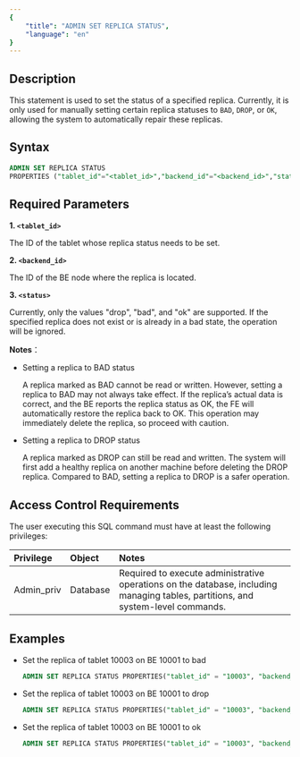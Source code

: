 ```yaml
---
{
    "title": "ADMIN SET REPLICA STATUS",
    "language": "en"
}
---
```


<!--
Licensed to the Apache Software Foundation (ASF) under one
or more contributor license agreements.  See the NOTICE file
distributed with this work for additional information
regarding copyright ownership.  The ASF licenses this file
to you under the Apache License, Version 2.0 (the
"License"); you may not use this file except in compliance
with the License.  You may obtain a copy of the License at

  http://www.apache.org/licenses/LICENSE-2.0

Unless required by applicable law or agreed to in writing,
software distributed under the License is distributed on an
"AS IS" BASIS, WITHOUT WARRANTIES OR CONDITIONS OF ANY
KIND, either express or implied.  See the License for the
specific language governing permissions and limitations
under the License.
-->

## Description

This statement is used to set the status of a specified replica. Currently, it is only used for manually setting certain replica statuses to `BAD`, `DROP`, or `OK`, allowing the system to automatically repair these replicas.

## Syntax

```sql
ADMIN SET REPLICA STATUS 
PROPERTIES ("tablet_id"="<tablet_id>","backend_id"="<backend_id>","status"="<status>")
```

## Required Parameters

**1. `<tablet_id>`**

The ID of the tablet whose replica status needs to be set.

**2. `<backend_id>`**

The ID of the BE node where the replica is located.

**3. `<status>`**

Currently, only the values "drop", "bad", and "ok" are supported.
If the specified replica does not exist or is already in a bad state, the operation will be ignored.

**Notes**：

- Setting a replica to BAD status

  A replica marked as BAD cannot be read or written. However, setting a replica to BAD may not always take effect. If the replica’s actual data is correct, and the BE reports the replica status as OK, the FE will automatically restore the replica back to OK. This operation may immediately delete the replica, so proceed with caution.


- Setting a replica to DROP status

  A replica marked as DROP can still be read and written. The system will first add a healthy replica on another machine before deleting the DROP replica. Compared to BAD, setting a replica to DROP is a safer operation.


## Access Control Requirements

The user executing this SQL command must have at least the following privileges:

| Privilege  | Object   | Notes                                                                                                                            |
|:-----------|:---------|:---------------------------------------------------------------------------------------------------------------------------------|
| Admin_priv | Database | Required to execute administrative operations on the database, including managing tables, partitions, and system-level commands. |


## Examples

- Set the replica of tablet 10003 on BE 10001 to bad

  ```sql
  ADMIN SET REPLICA STATUS PROPERTIES("tablet_id" = "10003", "backend_id" = "10001", "status" = "bad");
  ```

- Set the replica of tablet 10003 on BE 10001 to drop

  ```sql
  ADMIN SET REPLICA STATUS PROPERTIES("tablet_id" = "10003", "backend_id" = "10001", "status" = "drop");
  ```

- Set the replica of tablet 10003 on BE 10001 to ok

  ```sql
  ADMIN SET REPLICA STATUS PROPERTIES("tablet_id" = "10003", "backend_id" = "10001", "status" = "ok");
  ```